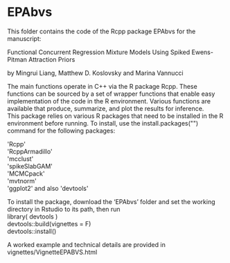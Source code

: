 # EPAbvs

This folder contains the code of the Rcpp package EPAbvs for the manuscript:

Functional Concurrent Regression Mixture Models Using Spiked Ewens-Pitman Attraction Priors

by Mingrui Liang, Matthew D. Koslovsky and Marina Vannucci

The main functions operate in C++ via the R package Rcpp. 
These functions can be sourced by a set of wrapper functions that enable easy implementation of the code in the R environment. 
Various functions are available that produce, summarize, and plot the results for inference.  
This package relies on various R packages that need to be installed in the R environment before running. 
To install, use the install.packages("") command for the following packages:  

  'Rcpp'   
  'RcppArmadillo'  
  'mcclust'  
  'spikeSlabGAM'  
  'MCMCpack'  
  'mvtnorm'  
  'ggplot2'
and also 
  'devtools'

To install the package, download the ‘EPAbvs’ folder and set the working directory in Rstudio to its path, then run  
  library( devtools )  
  devtools::build(vignettes = F)  
  devtools::install()  
  
A worked example and technical details are provided in vignettes/VignetteEPABVS.html  
